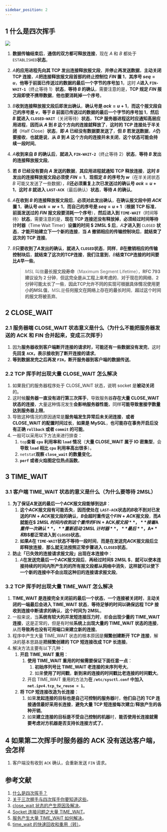 ```yaml
---
sidebar_position: 2
---
```


## 1 什么是四次挥手

![](https://notebook.grayson.top/media/202206/2022-06-14_152459_744088.png)

1. **数据传输结束后**，**通信的双方都可释放连接**，现在 $A$ 和 $B$ 都处于 `ESTABLISHED`**状态**。
2. $A$**的应用进程先向其 TCP 发出连接释放报文段**，**并停止再发送数据**，**主动关闭 TCP 连接**，$A$**把连接释放报文段首部的终止控制位 $FIN$ 置 1**，**其序号 $seq = u$**，**他等于前面已传送过的数据的最后一个字节的序号加 1**，这时 $A$**进入 `FIN-WAIT-1`**（终止等待 1）**状态**，**等待 $B$ 的确认**，需要注意的是，**TCP 规定 $FIN$ 报文段即使不携带数据**，**他也要消耗掉一个序号**。
3. $B$**收到连接释放报文段后即发出确认**，**确认号是 $ack = u + 1$**，**而这个报文段自己的序号是 $v$**，**等于 $B$ 前面已传送过的数据的最后一个字节的序号加 1**，**然后 $B$ 就进入 `CLOSED-WAIT`**（关闭等待）**状态**，**TCP 服务器进程这时应通知高层应用进程**，**因而从 $A$ 到 $B$ 这个方向的连接就释放了**，**这时的 TCP 连接处于半关闭**（Half Close）**状态**，**即 $A$ 已经没有数据要发送了**，**但 $B$ 若发送数据**，$A$**仍要接收**，**也就是说**，**从 $B$ 到 $A$ 这个方向的连接并未关闭**，**这个状态可能会持续一段时间**。
4. $A$**收到来自 $B$ 的确认后**，**就进入 `FIN-WAIT-2`**（终止等待 2）**状态**，**等待 $B$ 发出的连接释放报文段**。
5. **若 $B$ 已经没有要向 $A$ 发送的数据**，**其应用进程就通知 TCP 释放连接**，**这时 $B$ 发出的连接释放报文段必须使 $FIN = 1$**，**现假定 $B$ 的序号为 $w$**（在半关闭状态 $B$ 可能又发送了一些数据），$B$**还必须重复上次已发送过的确认号 $ack = u + 1$**，**这时 $B$ 就进入 `LAST-ACK`**（最后确认）**状态**，**等待 $A$ 的确认**。
6. $A$**在收到 $B$ 的连接释放报文段后**，**必须对此发出确认**，**在确认报文段中把 $ACK$ 置 1**，**确认号 $ack = w + 1$**，**而自己的序号是 $seq = u + 1$**（**根据 TCP 标准**，**前面发送过的 $FIN$ 报文段要消耗一个序号**），**然后进入到 `TIME-WAIT`**（时间等待）**状态**，需要注意的是，**现在 TCP 连接还没有释放掉**，**必须经过时间等待计时器**（Time Wait Timer）**设置的时间 $ 2MSL $ 后**，$A$**才进入到** `CLOSED` **状态**，**才能开始建立下一个新的连接**，**当 $A$ 撤销相应的传输控制块后**，**就结束了这次的 TCP 连接**。
7. $B$**只要收到了$A$发出的确认**，**就进入 `CLOSED`状态**，**同样**，**$B$在撤销相应的传输控制块后**，**就结束了这次的TCP连接**，**我们注意到**，$B$**结束TCP连接的时间要比$A$早一些**。

   > $MSL$ 叫做**最长报文段寿命**（Maximum Segment Lifetime），**RFC 793 建议设为 2 分钟**，**但这完全是从工程上来考虑的**，**对于现在的网络**，**2 分钟可能太长了一些**，**因此TCP允许不同的实现可根据具体情况使用更小的$MSL$值**，MSL是**任何报文在网络上存在的最长时间**，**超过这个时间的报文将被丢弃**。
   >

## 2 CLOSE_WAIT

### 2.1 服务器端 CLOSE_WAIT 状态意义是什么（为什么不能把服务器发送的 ACK 和 FIN 合并起来，变成三次挥手）

1. 因为**服务器收到客户端断开连接的请求时，可能还有一些数据没有发完**，这时**先回复 `ACK`，表示接收到了断开连接的请求**。
2. **等到数据发完之后再发 `FIN`，断开服务器到客户端的数据传送**。

### 2.2 TCP 挥手时出现大量 CLOSE_WAIT 怎么解决

1. 如果我们的服务器程序处于 CLOSE_WAIT 状态，说明 socket 是**被动关闭**的。
2. 这时候**服务器一直没有进行第三次挥手**，导致服务器**存在大量 CLOSE_WAIT 状态的连接**，大量这种情况发生**会影响服务器性能**，同样**可能导致套接字数量达到服务器上限**。
3. 导致这种情况的原因通常是**服务端发生异常后未关闭连接**，**或者 CLOSE_WAIT 的配置时间过长**，**如果是 MySQL**，**也可能存在事务开启后没有正确 `rollback` 或者 `commit` 的可能**。
4. 一般可以采用以下方法来进行排查：
   1. `top`**查看 `cpu` 利用率和 `load` 情况**（**大量 CLOSE_WAIT 属于 IO 密集型**，会**导致 `load` 相比 `cpu` 利用率高出很多**）。
   2. `netstat`**观察 `close_wait` 的数量变化**。
   3. **`perf` 或者火焰图定位热点函数**。

## 3 TIME_WAIT

### 3.1 客户端 TIME_WAIT 状态的意义是什么（为什么要等待 2MSL）

1. **为了保证$A$发送的最后一个$ACK$报文段能够到达$B$**：
   1. **这个$ACK$报文段有可能丢失**，**因而使处在 `LAST-ACK`状态的$B$收不到对已发送的$FIN + ACK$报文段的确认**，**$B$会超时重传这个$FIN + ACK$报文段**，**而$A$就能在$ 2MSL $时间内收到这个重传的$FIN + ACK$报文段**，**接着$A$重传一次确认**，**重新启动$ 2MSL $计时器**，**最后**，$A$**和$B$都正常进入到 `CLOSED`状态**。
   2. **如果$A$在 `TIME-WAIT`状态不等待一段时间**，**而是在发送完$ACK$报文段后立即释放连接**，**那么就无法按照正常步骤进入 `CLOSED`状态**。
2. **防止「已失效的连接请求报文段」出现在本连接中**：
   1. $A$**在发送完最后一个$ACK$报文段后**，**再经过时间$ 2MSL $**，**就可以使本连接持续的时间内所产生的的所有报文段都从网络中消失**，**这样就可以使下一个新的连接中不会出现这种旧的连接请求报文段**。

### 3.2 TCP 挥手时出现大量 TIME_WAIT 怎么解决

1. **TIME_WAIT 是连接完全关闭前的最后一个状态**，**一个连接被关闭时**，**主动关闭的一端最后会进入 TIME_WAIT 状态**，**等待足够的时间以确保远程 TCP 接收到连接中断请求的确认**，**这个时间为 2MSL**。
2. 一般来说，当**系统有较大的并发短连接压力时**，都**会出现少量的 TIME_WAIT 连接**，这是正常的，但是有时候**系统上出现大量的 TIME_WAIT 状态的连接**，从而**导致再也没有可用端口来建立新的连接**。
3. 程序中产生大量 TIME_WAIT 状态的根本原因是**频繁创建断开 TCP 连接**，解决的基本思路是**把频繁创建的 TCP 短连接改成 TCP 长连接**。
4. 解决方法主要有以下几种：
   1. **开启 TIME_WAIT 重用**：
      1. **使用 TIME_WAIT 重用的时候需要保证下面任意一点**：
         1. **初始序列号比 TIME_WAIT 老连接的末序列号大**。
         2. 如果**使用了时间戳**，**新到来的连接的时间戳比老连接的时间戳大**。
      2. 开启 TIME_WAIT 重用的方法为**在 `/etc/sysctl.conf` 中加入 `net.ipv4.tcp_tw_reuse = 1`**。
   2. **将 TCP 短连接改造为长连接**：
      1. 如果**发起连接的目标也是自己可控制的服务器**时，**他们自己的 TCP 连接通信最好采用长连接**，**避免大量 TCP 短连接每次建立**/**释放产生的各种开销**。
      2. 如果**建立连接的目标是不受自己控制的机器**时，**能否使用长连接就需要考虑对方机器是否支持长连接方式了**。

## 4 如果第二次挥手时服务器的 ACK 没有送达客户端，会怎样

1. 客户端没有收到 `ACK` 确认，会重新发送 `FIN` 请求。

## 参考文献

1. [什么是四次挥手？](https://github.com/wolverinn/Waking-Up/blob/master/Computer%20Network.md#%E4%BB%80%E4%B9%88%E6%98%AF%E5%9B%9B%E6%AC%A1%E6%8C%A5%E6%89%8B)
2. [关于三次握手与四次挥手你要知道这些](https://mp.weixin.qq.com/s?__biz=MzUyNzgyNzAwNg==&mid=2247483765&idx=1&sn=70179fa0e28aacd42d4c15dbd08bc6fc)。
3. [close_wait 状态的产生原因及解决](https://mp.weixin.qq.com/s?src=11×tamp=1626837956&ver=3203&signature=PSehm2*n0yep5UMfCXKk-nQR2gVjRiiJp2hJiUim2bdO1gM3aJuPCruqE5j2P92p5BLBBo9JUdirnji89gX3DxjaZqFvTcgvbV1tEh4b5kWXqu02hVu1HxaOKRG4Q-CZ)。
4. [Socket 连接问题之大量 TIME_WAIT](https://zhuanlan.zhihu.com/p/52179877)。
5. [服务产生大量 TIME_WAIT 如何解决](https://www.jianshu.com/p/41f7e468f312)。
6. [time_wait 的快速回收和重用（转）](https://ivanzz1001.github.io/records/post/tcpip/2018/04/24/tcpip_timewait)。
